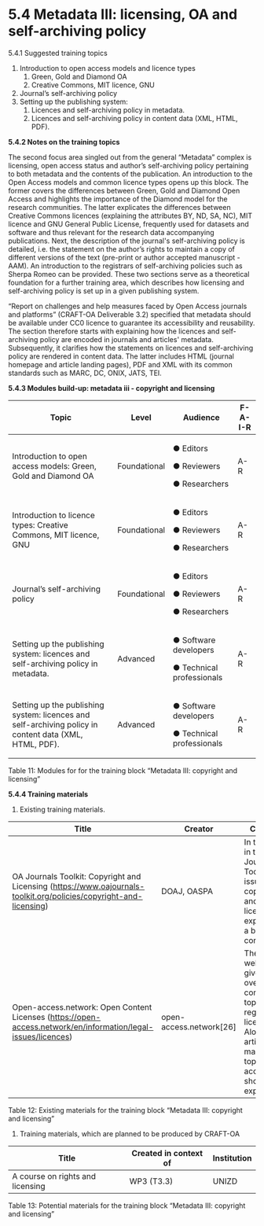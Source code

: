 # 5.4  Metadata III: licensing, OA and self-archiving policy

5.4.1 Suggested training topics

1. Introduction to open access models and licence types
   1. Green, Gold and Diamond OA
   2. Creative Commons, MIT licence, GNU
2. Journal’s self-archiving policy
3. Setting up the publishing system:
   1. Licences and self-archiving policy in metadata.
   2. Licences and self-archiving policy in content data (XML, HTML, PDF).

**5.4.2 Notes on the training topics**

The second focus area singled out from the general “Metadata” complex is licensing, open access status and author’s self-archiving policy pertaining to both metadata and the contents of the publication. An introduction to the Open Access models and common licence types opens up this block. The former covers the differences between Green, Gold and Diamond Open Access and highlights the importance of the Diamond model for the research communities. The latter explicates the differences between Creative Commons licences (explaining the attributes BY, ND, SA, NC), MIT licence and GNU General Public License, frequently used for datasets and software and thus relevant for the research data accompanying publications. Next, the description of the journal's self-archiving policy is detailed, i.e. the statement on the author’s rights to maintain a copy of different versions of the text (pre-print or author accepted manuscript - AAM). An introduction to the registrars of self-archiving policies such as Sherpa Romeo can be provided. These two sections serve as a theoretical foundation for a further training area, which describes how licensing and self-archiving policy is set up in a given publishing system.

“Report on challenges and help measures faced by Open Access journals and platforms” (CRAFT-OA Deliverable 3.2) specified that metadata should be available under CC0 licence to guarantee its accessibility and reusability. The section therefore starts with explaining how the licences and self-archiving policy are encoded in journals and articles' metadata. Subsequently, it clarifies how the statements on licences and self-archiving policy are rendered in content data. The latter includes HTML (journal homepage and article landing pages), PDF and XML with its common standards such as MARC, DC, ONIX, JATS, TEI.

**5.4.3 Modules build-up: metadata iii - copyright and licensing**

| **Topic**                                                                                              | **Level**    | **Audience**                                                 | **F-A-I-R** |
| ------------------------------------------------------------------------------------------------------ | ------------ | ------------------------------------------------------------ | ----------- |
| Introduction to open access models: Green, Gold and Diamond OA                                         | Foundational | <p>● Editors</p><p>● Reviewers</p><p>● Researchers</p>       | A-R         |
| Introduction to licence types: Creative Commons, MIT licence, GNU                                      | Foundational | <p>● Editors</p><p>● Reviewers</p><p>● Researchers</p>       | A-R         |
| Journal’s self-archiving policy                                                                        | Foundational | <p>● Editors</p><p>● Reviewers</p><p>● Researchers</p>       | A-R         |
| Setting up the publishing system: licences and self-archiving policy in metadata.                      | Advanced     | <p>● Software developers</p><p>● Technical professionals</p> | A-R         |
| Setting up the publishing system: licences and self-archiving policy in content data (XML, HTML, PDF). | Advanced     | <p>● Software developers</p><p>● Technical professionals</p> | A-R         |

Table 11: Modules for for the training block “Metadata III: copyright and licensing”

**5.4.4 Training materials**

1. Existing training materials.

| **Title**                                                                                                          | **Creator**              | **Comment**                                                                                                                                               |
| ------------------------------------------------------------------------------------------------------------------ | ------------------------ | --------------------------------------------------------------------------------------------------------------------------------------------------------- |
| OA Journals Toolkit: Copyright and Licensing (https://www.oajournals-toolkit.org/policies/copyright-and-licensing) | DOAJ, OASPA              | In this article in the OA Journals Toolkit the issue of copyright and different licenses is explained in a brief and concise way.                         |
| Open-access.network: Open Content Licenses (https://open-access.network/en/information/legal-issues/licences)      | open-access.network\[26] | The webpage gives an overview on common topics regarding licensing. Alongside an article, it also makes the topic accessible in short video explanations. |

Table 12: Existing materials for the training block “Metadata III: copyright and licensing”

1. Training materials, which are planned to be produced by CRAFT-OA

| **Title**                        | **Created in context of** | **Institution** |
| -------------------------------- | ------------------------- | --------------- |
| A course on rights and licensing | WP3 (T3.3)                | UNIZD           |

Table 13: Potential materials for the training block “Metadata III: copyright and licensing”
